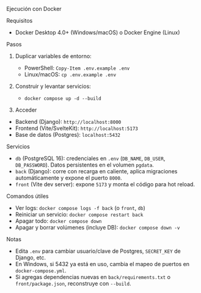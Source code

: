 Ejecución con Docker

Requisitos
- Docker Desktop 4.0+ (Windows/macOS) o Docker Engine (Linux)

Pasos
1) Duplicar variables de entorno:
   - PowerShell: `Copy-Item .env.example .env`
   - Linux/macOS: `cp .env.example .env`

2) Construir y levantar servicios:
   - `docker compose up -d --build`

3) Acceder
- Backend (Django): `http://localhost:8000`
- Frontend (Vite/SvelteKit): `http://localhost:5173`
- Base de datos (Postgres): `localhost:5432`

Servicios
- `db` (PostgreSQL 16): credenciales en `.env` (`DB_NAME`, `DB_USER`, `DB_PASSWORD`). Datos persistentes en el volumen `pgdata`.
- `back` (Django): corre con recarga en caliente, aplica migraciones automáticamente y expone el puerto `8000`.
- `front` (Vite dev server): expone `5173` y monta el código para hot reload.

Comandos útiles
- Ver logs: `docker compose logs -f back` (o `front`, `db`)
- Reiniciar un servicio: `docker compose restart back`
- Apagar todo: `docker compose down`
- Apagar y borrar volúmenes (incluye DB): `docker compose down -v`

Notas
- Edita `.env` para cambiar usuario/clave de Postgres, `SECRET_KEY` de Django, etc.
- En Windows, si 5432 ya está en uso, cambia el mapeo de puertos en `docker-compose.yml`.
- Si agregas dependencias nuevas en `back/requirements.txt` o `front/package.json`, reconstruye con `--build`.

